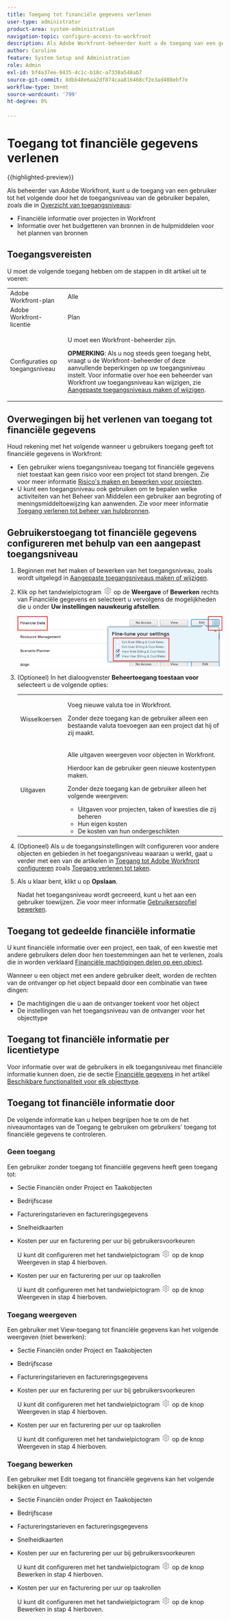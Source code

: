 ```yaml
---
title: Toegang tot financiële gegevens verlenen
user-type: administrator
product-area: system-administration
navigation-topic: configure-access-to-workfront
description: Als Adobe Workfront-beheerder kunt u de toegang van een gebruiker tot financiële gegevens in Workfront definiëren via hun toegangsniveau.
author: Caroline
feature: System Setup and Administration
role: Admin
exl-id: bf4a37ee-9435-4c1c-b18c-a7338a548ab7
source-git-commit: 8dbb48e6aa2df874caa816468cf2e3ad408ebf7e
workflow-type: tm+mt
source-wordcount: '799'
ht-degree: 0%

---
```


# Toegang tot financiële gegevens verlenen

{{highlighted-preview}}

Als beheerder van Adobe Workfront, kunt u de toegang van een gebruiker tot het volgende door het de toegangsniveau van de gebruiker bepalen, zoals die in [Overzicht van toegangsniveaus](../../../administration-and-setup/add-users/access-levels-and-object-permissions/access-levels-overview.md):

* Financiële informatie over projecten in Workfront
* Informatie over het budgetteren van bronnen in de hulpmiddelen voor het plannen van bronnen

## Toegangsvereisten

U moet de volgende toegang hebben om de stappen in dit artikel uit te voeren:

<table style="table-layout:auto"> 
 <col> 
 <col> 
 <tbody> 
  <tr> 
   <td role="rowheader">Adobe Workfront-plan</td> 
   <td>Alle</td> 
  </tr> 
  <tr> 
   <td role="rowheader">Adobe Workfront-licentie</td> 
   <td>Plan</td> 
  </tr> 
  <tr> 
   <td role="rowheader">Configuraties op toegangsniveau</td> 
   <td> <p>U moet een Workfront-beheerder zijn.</p> <p><b>OPMERKING</b>: Als u nog steeds geen toegang hebt, vraagt u de Workfront-beheerder of deze aanvullende beperkingen op uw toegangsniveau instelt. Voor informatie over hoe een beheerder van Workfront uw toegangsniveau kan wijzigen, zie <a href="../../../administration-and-setup/add-users/configure-and-grant-access/create-modify-access-levels.md" class="MCXref xref" data-mc-variable-override="">Aangepaste toegangsniveaus maken of wijzigen</a>.</p> </td> 
  </tr> 
 </tbody> 
</table>

## Overwegingen bij het verlenen van toegang tot financiële gegevens

Houd rekening met het volgende wanneer u gebruikers toegang geeft tot financiële gegevens in Workfront:

* Een gebruiker wiens toegangsniveau toegang tot financiële gegevens niet toestaat kan geen risico voor een project tot stand brengen. Zie voor meer informatie [Risico&#39;s maken en bewerken voor projecten](../../../manage-work/projects/define-a-business-case/create-edit-risks-on-projects.md).
* U kunt een toegangsniveau ook gebruiken om te bepalen welke activiteiten van het Beheer van Middelen een gebruiker aan begroting of meningsmiddeltoewijzing kan aanwenden. Zie voor meer informatie [Toegang verlenen tot beheer van hulpbronnen](../../../administration-and-setup/add-users/configure-and-grant-access/grant-access-resource-management.md).

## Gebruikerstoegang tot financiële gegevens configureren met behulp van een aangepast toegangsniveau

1. Beginnen met het maken of bewerken van het toegangsniveau, zoals wordt uitgelegd in [Aangepaste toegangsniveaus maken of wijzigen](../../../administration-and-setup/add-users/configure-and-grant-access/create-modify-access-levels.md).
1. Klik op het tandwielpictogram ![](assets/gear-icon-settings.png) op de **Weergave** of **Bewerken** rechts van Financiële gegevens en selecteert u vervolgens de mogelijkheden die u onder **Uw instellingen nauwkeurig afstellen**.

   ![](assets/financial-data-fine-tune-nwe.png)

1. (Optioneel) In het dialoogvenster **Beheertoegang toestaan voor** selecteert u de volgende opties:

   <table style="table-layout:auto"> 
    <col> 
    <col> 
    <tbody> 
     <tr> 
      <td role="rowheader">Wisselkoersen</td> 
      <td> <p>Voeg nieuwe valuta toe in Workfront.</p> <p>Zonder deze toegang kan de gebruiker alleen een bestaande valuta toevoegen aan een project dat hij of zij maakt.</p> </td> 
     </tr> 
     <tr> 
      <td role="rowheader">Uitgaven</td> 
      <td> <p>Alle uitgaven weergeven voor objecten in Workfront.</p> <p>Hierdoor kan de gebruiker geen nieuwe kostentypen maken.</p> <p>Zonder deze toegang kan de gebruiker alleen het volgende weergeven:</p> 
       <ul> 
        <li>Uitgaven voor projecten, taken of kwesties die zij beheren</li> 
        <li>Hun eigen kosten</li> 
        <li>De kosten van hun ondergeschikten</li> 
       </ul> </td> 
     </tr> 
    </tbody> 
   </table>

1. (Optioneel) Als u de toegangsinstellingen wilt configureren voor andere objecten en gebieden in het toegangsniveau waaraan u werkt, gaat u verder met een van de artikelen in [Toegang tot Adobe Workfront configureren](../../../administration-and-setup/add-users/configure-and-grant-access/configure-access.md) zoals [Toegang verlenen tot taken](../../../administration-and-setup/add-users/configure-and-grant-access/grant-access-tasks.md).
1. Als u klaar bent, klikt u op **Opslaan**.

   Nadat het toegangsniveau wordt gecreeerd, kunt u het aan een gebruiker toewijzen. Zie voor meer informatie [Gebruikersprofiel bewerken](../../../administration-and-setup/add-users/create-and-manage-users/edit-a-users-profile.md).

## Toegang tot gedeelde financiële informatie

U kunt financiële informatie over een project, een taak, of een kwestie met andere gebruikers delen door hen toestemmingen aan het te verlenen, zoals die in worden verklaard [Financiële machtigingen delen op een object](../../../workfront-basics/grant-and-request-access-to-objects/share-financial-permissions-object.md).

<!--
If you make changes here, make them also in the "Grant access to" articles where this snippet had to be converted to text:
* reports, dashboards, and calendars
* financial data
* issue
-->

Wanneer u een object met een andere gebruiker deelt, worden de rechten van de ontvanger op het object bepaald door een combinatie van twee dingen:

* De machtigingen die u aan de ontvanger toekent voor het object
* De instellingen van het toegangsniveau van de ontvanger voor het objecttype

## Toegang tot financiële informatie per licentietype

Voor informatie over wat de gebruikers in elk toegangsniveau met financiële informatie kunnen doen, zie de sectie [Financiële gegevens](../../../administration-and-setup/add-users/access-levels-and-object-permissions/functionality-available-for-each-object-type.md#financia) in het artikel [Beschikbare functionaliteit voor elk objecttype](../../../administration-and-setup/add-users/access-levels-and-object-permissions/functionality-available-for-each-object-type.md).

## Toegang tot financiële informatie door

De volgende informatie kan u helpen begrijpen hoe te om de het niveaumontages van de Toegang te gebruiken om gebruikers&#39; toegang tot financiële gegevens te controleren.

### Geen toegang

Een gebruiker zonder toegang tot financiële gegevens heeft geen toegang tot:

* Sectie Financiën onder Project en Taakobjecten
* Bedrijfscase
* Factureringstarieven en factureringsgegevens
* <span class="preview">Snelheidkaarten</span>
* Kosten per uur en facturering per uur bij gebruikersvoorkeuren

  U kunt dit configureren met het tandwielpictogram ![](assets/gear-icon-settings.png) op de knop Weergeven in stap 4 hierboven.

* Kosten per uur en facturering per uur op taakrollen

  U kunt dit configureren met het tandwielpictogram ![](assets/gear-icon-settings.png) op de knop Weergeven in stap 4 hierboven.

### Toegang weergeven

Een gebruiker met View-toegang tot financiële gegevens kan het volgende weergeven (niet bewerken):

* Sectie Financiën onder Project en Taakobjecten
* Bedrijfscase
* Factureringstarieven en factureringsgegevens
* Kosten per uur en facturering per uur bij gebruikersvoorkeuren

  U kunt dit configureren met het tandwielpictogram ![](assets/gear-icon-settings.png) op de knop Weergeven in stap 4 hierboven.

* Kosten per uur en facturering per uur op taakrollen

  U kunt dit configureren met het tandwielpictogram ![](assets/gear-icon-settings.png) op de knop Weergeven in stap 4 hierboven.

### Toegang bewerken

Een gebruiker met Edit toegang tot financiële gegevens kan het volgende bekijken en uitgeven:

* Sectie Financiën onder Project en Taakobjecten
* Bedrijfscase
* Factureringstarieven en factureringsgegevens
* <span class="preview">Snelheidkaarten</span>
* Kosten per uur en facturering per uur bij gebruikersvoorkeuren

  U kunt dit configureren met het tandwielpictogram ![](assets/gear-icon-settings.png) op de knop Bewerken in stap 4 hierboven.

* Kosten per uur en facturering per uur op taakrollen

  U kunt dit configureren met het tandwielpictogram ![](assets/gear-icon-settings.png) op de knop Bewerken in stap 4 hierboven.
